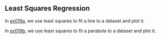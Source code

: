 ## Least Squares Regression

In [ex019a](ex019a_linear_fit), we use least squares to fit a line to a dataset and plot it.

In [ex019b](ex019b_quadratic_fit), we use least squares to fit a parabola to a dataset and plot it.
